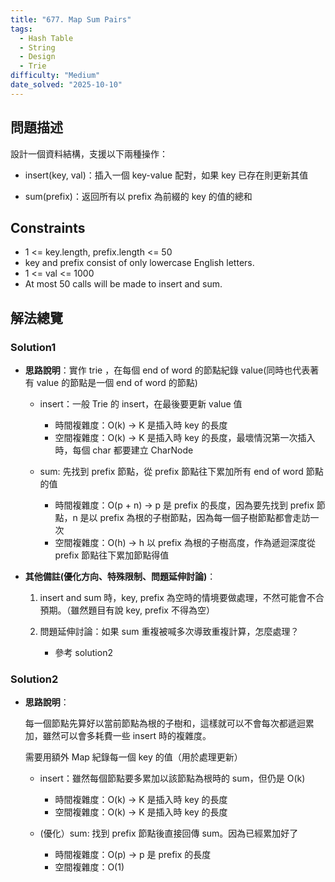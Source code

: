 ```yaml
---
title: "677. Map Sum Pairs"
tags:
  - Hash Table
  - String
  - Design
  - Trie
difficulty: "Medium"
date_solved: "2025-10-10"
---
```


## 問題描述

設計一個資料結構，支援以下兩種操作：

- insert(key, val)：插入一個 key-value 配對，如果 key 已存在則更新其值

- sum(prefix)：返回所有以 prefix 為前綴的 key 的值的總和

## Constraints

- 1 <= key.length, prefix.length <= 50
- key and prefix consist of only lowercase English letters.
- 1 <= val <= 1000
- At most 50 calls will be made to insert and sum.

## 解法總覽

### Solution1

- **思路說明**：實作 trie ，在每個 end of word 的節點紀錄 value(同時也代表著有 value 的節點是一個 end of word 的節點)

  - insert：一般 Trie 的 insert，在最後要更新 value 值

    - 時間複雜度：O(k) -> K 是插入時 key 的長度
    - 空間複雜度：O(k) -> K 是插入時 key 的長度，最壞情況第一次插入時，每個 char 都要建立 CharNode

  - sum: 先找到 prefix 節點，從 prefix 節點往下累加所有 end of word 節點的值

    - 時間複雜度：O(p + n) -> p 是 prefix 的長度，因為要先找到 prefix 節點，n 是以 prefix 為根的子樹節點，因為每一個子樹節點都會走訪一次
    - 空間複雜度：O(h) -> h 以 prefix 為根的子樹高度，作為遞迴深度從 prefix 節點往下累加節點得值

- **其他備註\(優化方向、特殊限制、問題延伸討論\)**：

  1. insert and sum 時，key, prefix 為空時的情境要做處理，不然可能會不合預期。（雖然題目有說 key, prefix 不得為空）

  2. 問題延伸討論：如果 sum 重複被喊多次導致重複計算，怎麼處理？
     - 參考 solution2

### Solution2

- **思路說明**：

  每一個節點先算好以當前節點為根的子樹和，這樣就可以不會每次都遞迴累加，雖然可以會多耗費一些 insert 時的複雜度。

  需要用額外 Map 紀錄每一個 key 的值（用於處理更新）

  - insert：雖然每個節點要多累加以該節點為根時的 sum，但仍是 O(k)

    - 時間複雜度：O(k) -> K 是插入時 key 的長度
    - 空間複雜度：O(k) -> K 是插入時 key 的長度

  - (優化）sum: 找到 prefix 節點後直接回傳 sum。因為已經累加好了

    - 時間複雜度：O(p) -> p 是 prefix 的長度
    - 空間複雜度：O(1)
